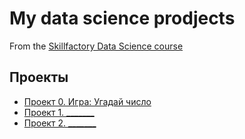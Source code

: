 # My data science prodjects
From the [Skillfactory Data Science course](https://skillfactory.ru/data-scientist-pro)

## Проекты

* [Проект 0. Игра: Угадай число](https://github.com/Shvedov58/Homework/blob/main/game.py)
* [Проект 1. _______](____)
* [Проект 2. _______](____)